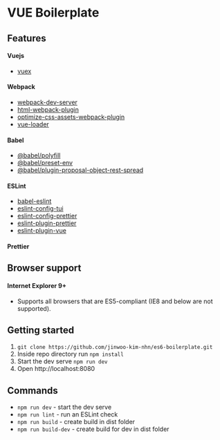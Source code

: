 # VUE Boilerplate

## Features
#### Vuejs
* [vuex](https://github.com/vuejs/vuex)

#### Webpack
* [webpack-dev-server](https://github.com/webpack/webpack-dev-server)
* [html-webpack-plugin](https://github.com/jantimon/html-webpack-plugin)
* [optimize-css-assets-webpack-plugin](https://www.npmjs.com/package/optimize-css-assets-webpack-plugin)
* [vue-loader](https://github.com/vuejs/vue-loader)

#### Babel
* [@babel/polyfill](https://babeljs.io/docs/en/babel-polyfill)
* [@babel/preset-env](https://github.com/babel/babel/tree/master/packages/babel-preset-env)
* [@babel/plugin-proposal-object-rest-spread](https://github.com/babel/babel/tree/master/packages/babel-plugin-proposal-object-rest-spread)

#### ESLint
* [babel-eslint](https://github.com/babel/babel-eslint)
* [eslint-config-tui](https://github.com/nhnent/tui.eslint.config)
* [eslint-config-prettier](https://github.com/prettier/eslint-config-prettier)
* [eslint-plugin-prettier](https://github.com/prettier/eslint-plugin-prettier)
* [eslint-plugin-vue](https://github.com/vuejs/eslint-plugin-vue)

#### Prettier

## Browser support

#### Internet Explorer 9+

- Supports all browsers that are ES5-compliant (IE8 and below are not supported).

## Getting started

1. `git clone https://github.com/jinwoo-kim-nhn/es6-boilerplate.git`
2. Inside repo directory run `npm install`
3. Start the dev serve `npm run dev`
4. Open http://localhost:8080

## Commands
* `npm run dev` - start the dev serve
* `npm run lint` - run an ESLint check
* `npm run build` - create build in dist folder
* `npm run build-dev` - create build for dev in dist folder
